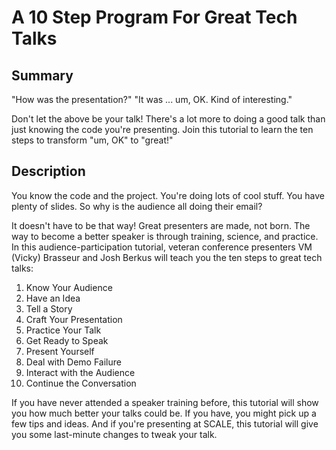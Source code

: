 # A 10 Step Program For Great Tech Talks

## Summary

"How was the presentation?"
"It was ... um, OK. Kind of interesting."

Don't let the above be your talk!  There's a lot more to doing a
good talk than just knowing the code you're presenting.  Join this
tutorial to learn the ten steps to transform "um, OK" to "great!"

## Description

You know the code and the project.  You're doing lots of cool stuff.
You have plenty of slides.  So why is the audience all doing their email?

It doesn't have to be that way! Great presenters are made, not born.
The way to become a better speaker is through training, science, and practice.
In this audience-participation tutorial, veteran conference presenters
VM (Vicky) Brasseur and Josh Berkus will teach you the ten steps to great tech talks:

1. Know Your Audience
2. Have an Idea
3. Tell a Story
4. Craft Your Presentation
5. Practice Your Talk
6. Get Ready to Speak
7. Present Yourself
8. Deal with Demo Failure
9. Interact with the Audience
10. Continue the Conversation

If you have never attended a speaker training before, this tutorial will
show you how much better your talks could be.  If you have, 
you might pick up a few tips and ideas.  And if you're presenting at SCALE,
this tutorial will give you some last-minute changes to tweak your
talk.
